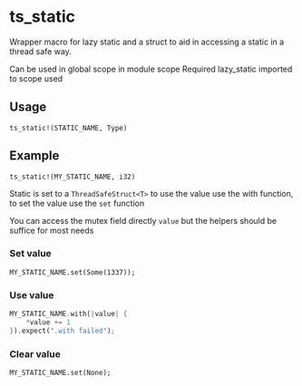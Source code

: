 # ts_static
Wrapper macro for lazy static and a struct to aid in accessing a static in a thread safe way.

Can be used in global scope in module scope
Required lazy_static imported to scope used

## Usage
`ts_static!(STATIC_NAME, Type)`

## Example
`ts_static!(MY_STATIC_NAME, i32)`

Static is set to a `ThreadSafeStruct<T>` to use the value
use the with function, to set the value use the `set` function

You can access the mutex field directly `value` but the helpers should
be suffice for most needs

### Set value
 `MY_STATIC_NAME.set(Some(1337));`
### Use value
```rust 
MY_STATIC_NAME.with(|value| {
    *value += 1 
}).expect(".with failed");
```
### Clear value
`MY_STATIC_NAME.set(None);`
